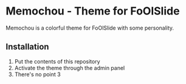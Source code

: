 Memochou - Theme for FoOlSlide
==============================

Memochou is a colorful theme for FoOlSlide with some personality.

Installation
------------

1) Put the contents of this repository
2) Activate the theme through the admin panel
3) There's no point 3
